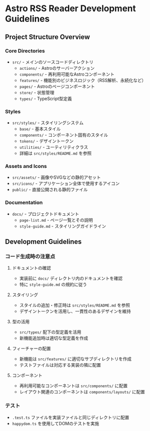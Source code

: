 # Astro RSS Reader Development Guidelines

## Project Structure Overview

### Core Directories

- `src/` - メインのソースコードディレクトリ
  - `actions/` - Astroのサーバーアクション
  - `components/` - 再利用可能なAstroコンポーネント
  - `features/` - 機能別のビジネスロジック（RSS解析、永続化など）
  - `pages/` - Astroのページコンポーネント
  - `store/` - 状態管理
  - `types/` - TypeScript型定義

### Styles

- `src/styles/` - スタイリングシステム
  - `base/` - 基本スタイル
  - `components/` - コンポーネント固有のスタイル
  - `tokens/` - デザイントークン
  - `utilities/` - ユーティリティクラス
  - 詳細は `src/styles/README.md` を参照

### Assets and Icons

- `src/assets/` - 画像やSVGなどの静的アセット
- `src/icons/` - アプリケーション全体で使用するアイコン
- `public/` - 直接公開される静的ファイル

### Documentation

- `docs/` - プロジェクトドキュメント
  - `page-list.md` - ページ一覧とその説明
  - `style-guide.md` - スタイリングガイドライン

## Development Guidelines

### コード生成時の注意点

1. ドキュメントの確認

   - 実装前に `docs/` ディレクトリ内のドキュメントを確認
   - 特に `style-guide.md` の規約に従う

2. スタイリング

   - スタイルの追加・修正時は `src/styles/README.md` を参照
   - デザイントークンを活用し、一貫性のあるデザインを維持

3. 型の活用

   - `src/types/` 配下の型定義を活用
   - 新機能追加時は適切な型定義を作成

4. フィーチャーの配置

   - 新機能は `src/features/` に適切なサブディレクトリを作成
   - テストファイルは対応する実装の隣に配置

5. コンポーネント
   - 再利用可能なコンポーネントは `src/components/` に配置
   - レイアウト関連のコンポーネントは `components/layouts/` に配置

### テスト

- `.test.ts` ファイルを実装ファイルと同じディレクトリに配置
- `happydom.ts` を使用してDOMのテストを実施
